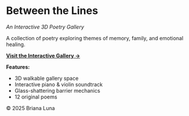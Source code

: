 # Between the Lines
*An Interactive 3D Poetry Gallery*

A collection of poetry exploring themes of memory, family, and emotional healing.

**[Visit the Interactive Gallery →](https://lunabriana98-creator.github.io/between-the-lines/)**

**Features:**
- 3D walkable gallery space
- Interactive piano & violin soundtrack
- Glass-shattering barrier mechanics
- 12 original poems

© 2025 Briana Luna
